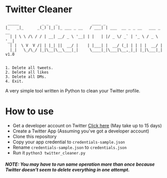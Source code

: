 # Twitter Cleaner

```
 _____          _ _   _               ____ _
|_   _|_      _(_) |_| |_ ___ _ __   / ___| | ___  __ _ _ __   ___ _ __
  | | \ \ /\ / / | __| __/ _ \ '__| | |   | |/ _ \/ _` | '_ \ / _ \ '__|
  | |  \ V  V /| | |_| ||  __/ |    | |___| |  __/ (_| | | | |  __/ |
  |_|   \_/\_/ |_|\__|\__\___|_|     \____|_|\___|\__,_|_| |_|\___|_| v1.0
  

1. Delete all tweets.
2. Delete all likes
3. Delete all DMs.
4. Exit.
```
A very simple tool written in Python to clean your Twitter profile.

# How to use
* Get a developer account on Twitter [Click here](https://developer.twitter.com/en/apply-for-access) (May take up to 15 days) 
* Create a Twitter App (Assuming you've got a developer account)
* Clone this repository
* Copy your app credential to `credentials-sample.json`
* Rename `credentials-sample.json` to `credentials.json`
* Run it `python3 twitter_cleaner.py`

##### NOTE: You may have to run same operation more than once because Twitter doesn't seem to delete everything in one attempt.